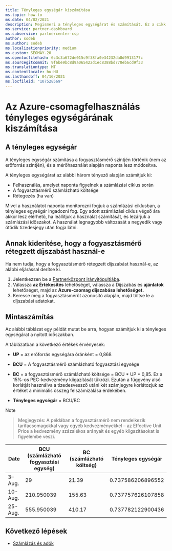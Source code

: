 ```yaml
---
title: Tényleges egységár kiszámítása
ms.topic: how-to
ms.date: 04/02/2021
description: Megismeri a tényleges egységárat és számítását. Ez a cikk egy mintaszámítást is tartalmaz.
ms.service: partner-dashboard
ms.subservice: partnercenter-csp
author: sodeb
ms.author: sodeb
ms.localizationpriority: medium
ms.custom: SEOMAY.20
ms.openlocfilehash: 6c3c3a672de015c9f38fa0e34232da8d9913177c
ms.sourcegitcommit: 9f6be9bc8d9a065422d1ec8388bd770eb6cd9f33
ms.translationtype: MT
ms.contentlocale: hu-HU
ms.lasthandoff: 04/16/2021
ms.locfileid: "107528569"
---
```

# <a name="effective-unit-price-calculation-for-azure-plan-consumption"></a>Az Azure-csomagfelhasználás tényleges egységárának kiszámítása

## <a name="the-effective-unit-price"></a>A tényleges egységár

A tényleges egységár számítása a fogyasztásmérő szintjén történik (nem az erőforrás szintjén), és a mérőhasználat alapján naponta lesz módosítva.

A tényleges egységárat az alábbi három tényező alapján számítjuk ki:

- Felhasználás, amelyet naponta figyelnek a számlázási ciklus során
- A fogyasztásmérő számlázható költsége
- Rétegezés (ha van)

Mivel a használatot naponta monitorozni fogjuk a számlázási ciklusban, a tényleges egységár ingadozni fog. Egy adott számlázási ciklus végső ára akkor lesz elérhető, ha leállítjuk a használat számítását, és lezárjuk a számlázási időszakot. A használat legnagyobb változását a negyedik vagy ötödik tizedesjegy után fogja látni.

## <a name="find-out-whether-your-meter-uses-tiered-pricing"></a>Annak kiderítése, hogy a fogyasztásmérő rétegzett díjszabást használ-e

Ha nem tudja, hogy a fogyasztásmérő rétegzett díjszabást használ-e, az alábbi eljárással derítse ki. 

1. Jelentkezzen be a [Partnerközpont irányítópultjába](https://partner.microsoft.com/dashboard/).
2. Válassza **az Értékesítés** lehetőséget, válassza a Díjszabás és **ajánlatok** lehetőséget, majd az **Azure-csomag díjszabása lehetőséget.**
3. Keresse meg a fogyasztásmérőt azonosító alapján, majd töltse le a díjszabási adatokat. 

## <a name="sample-calculation"></a>Mintaszámítás

Az alábbi táblázat egy példát mutat be arra, hogyan számítjuk ki a tényleges egységárat a nyitott időszakban.

A táblázatban a következő értékek érvényesek: 

- **UP** = az erőforrás egységára óránként = 0,868

- **BCU** = A fogyasztásmérő számlázható fogyasztási egysége

- **BC** = a fogyasztásmérő számlázható költsége = BCU * UP * 0,85. Ez a 15%-os PEC-kedvezmény kiigazítását tükrözi. Ezután a függvény alsó korlátját használva a tizedesvessző utáni két számjegyre korlátozjuk az értéket a minimális összeg felszámizálása érdekében. 

- **Tényleges egységár** = BCU/BC

>[!NOTE]

>Megjegyzés: A példában a fogyasztásmérő nem rendelkezik tarifacsomagokkal vagy egyéb kedvezményekkel – az Effective Unit Price a kedvezmény százalékos arányait és egyéb kiigazításokat is figyelembe veszi.


| Date | BCU (számlázható fogyasztási egység) | BC (számlázható költség) | Tényleges egységár |
| ------ | ----------- | ----------- | ----------- |  
| 3–Aug. | 29 | 21.39 | 0.737586206896552 |
| 10-Aug. | 210.950039 | 155.63 | 0.737757626107858 |
| 25-Aug. | 555.950039 | 410.17 | 0.737782122900436 |

## <a name="next-steps"></a>Következő lépések

- [Számlázás és adók](billing.md)
